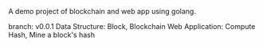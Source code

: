 A demo project of blockchain and web app using golang.

branch: v0.0.1
Data Structure: Block, Blockchain
Web Application: Compute Hash, Mine a block's hash